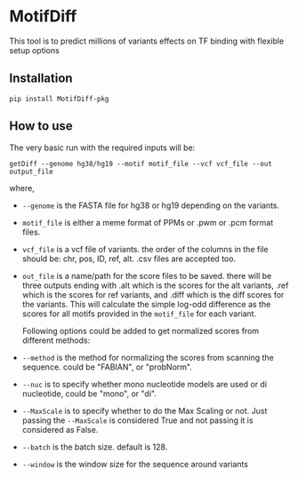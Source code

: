 # MotifDiff
This tool is to predict millions of variants effects on TF binding with flexible setup options

## Installation
```
pip install MotifDiff-pkg
```
## How to use
The very basic run with the required inputs will be:
```
getDiff --genome hg38/hg19 --motif motif_file --vcf vcf_file --out output_file
```
where,
- ```--genome``` is the FASTA file for hg38 or hg19 depending on the variants.
- ```motif_file```  is either a meme format of PPMs or .pwm or .pcm format files.
- ```vcf_file```  is a vcf file of variants. the order of the columns in the file should be: chr, pos, ID, ref, alt. .csv files are accepted too.
- ```out_file``` is a name/path for the score files to be saved. there will be three outputs ending with .alt which is the scores for the alt variants, .ref which is the scores for ref variants, and .diff which is the diff scores for the variants.
  This will calculate the simple log-odd difference as the scores for all motifs provided in the ```motif_file``` for each variant.

  Following options could be added to get normalized scores from different methods:
- ```--method```  is the method for normalizing the scores from scanning the sequence. could be "FABIAN", or "probNorm".
- ```--nuc```  is to specify whether mono nucleotide models are used or di nucleotide, could be "mono", or "di".
- ```--MaxScale``` is to specify whether to do the Max Scaling or not. Just passing the ```--MaxScale``` is considered True and not passing it is considered as False.
- ```--batch``` is the batch size. default is 128.
- ```--window``` is the window size for the sequence around variants
